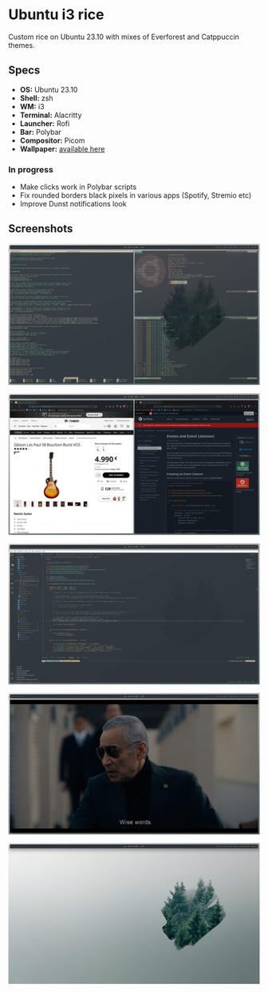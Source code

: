 # Ubuntu i3 rice

Custom rice on Ubuntu 23.10 with mixes of Everforest and Catppuccin themes.

## Specs

* **OS:** Ubuntu 23.10
* **Shell:** zsh
* **WM:** i3
* **Terminal:** Alacritty
* **Launcher:** Rofi
* **Bar:** Polybar
* **Compositor:** Picom
* **Wallpaper:** [available here](pictures/wallpaper.jpg)

### In progress

* Make clicks work in Polybar scripts
* Fix rounded borders black pixels in various apps (Spotify, Stremio etc)
* Improve Dunst notifications look

## Screenshots

![workspace-1](pictures/1.jpg)

![workspace-2](pictures/2.jpg)

![workspace-3](pictures/3.jpg)

![workspace-4](pictures/4.jpg)

![workspace-5](pictures/5.jpg)
